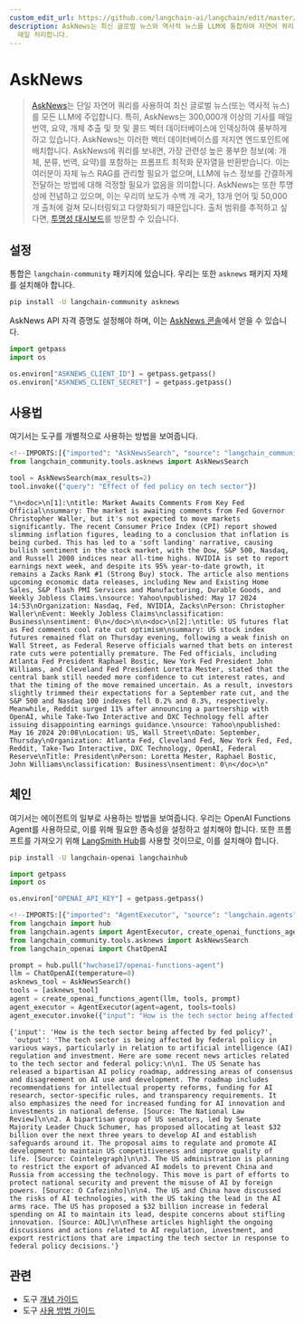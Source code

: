 ```yaml
---
custom_edit_url: https://github.com/langchain-ai/langchain/edit/master/docs/docs/integrations/tools/asknews.ipynb
description: AskNews는 최신 글로벌 뉴스와 역사적 뉴스를 LLM에 통합하여 자연어 쿼리로 정보를 제공합니다. 300k 기사 이상을
  매일 처리합니다.
---
```


# AskNews

> [AskNews](https://asknews.app)는 단일 자연어 쿼리를 사용하여 최신 글로벌 뉴스(또는 역사적 뉴스)를 모든 LLM에 주입합니다. 특히, AskNews는 300,000개 이상의 기사를 매일 번역, 요약, 개체 추출 및 핫 및 콜드 벡터 데이터베이스에 인덱싱하여 풍부하게 하고 있습니다. AskNews는 이러한 벡터 데이터베이스를 저지연 엔드포인트에 배치합니다. AskNews에 쿼리를 보내면, 가장 관련성 높은 풍부한 정보(예: 개체, 분류, 번역, 요약)를 포함하는 프롬프트 최적화 문자열을 반환받습니다. 이는 여러분이 자체 뉴스 RAG를 관리할 필요가 없으며, LLM에 뉴스 정보를 간결하게 전달하는 방법에 대해 걱정할 필요가 없음을 의미합니다. AskNews는 또한 투명성에 전념하고 있으며, 이는 우리의 보도가 수백 개 국가, 13개 언어 및 50,000개 출처에 걸쳐 모니터링되고 다양화되기 때문입니다. 출처 범위를 추적하고 싶다면, [투명성 대시보드](https://asknews.app/en/transparency)를 방문할 수 있습니다.

## 설정

통합은 `langchain-community` 패키지에 있습니다. 우리는 또한 `asknews` 패키지 자체를 설치해야 합니다.

```bash
pip install -U langchain-community asknews
```


AskNews API 자격 증명도 설정해야 하며, 이는 [AskNews 콘솔](https://my.asknews.app)에서 얻을 수 있습니다.

```python
import getpass
import os

os.environ["ASKNEWS_CLIENT_ID"] = getpass.getpass()
os.environ["ASKNEWS_CLIENT_SECRET"] = getpass.getpass()
```


## 사용법

여기서는 도구를 개별적으로 사용하는 방법을 보여줍니다.

```python
<!--IMPORTS:[{"imported": "AskNewsSearch", "source": "langchain_community.tools.asknews", "docs": "https://api.python.langchain.com/en/latest/tools/langchain_community.tools.asknews.tool.AskNewsSearch.html", "title": "AskNews"}]-->
from langchain_community.tools.asknews import AskNewsSearch

tool = AskNewsSearch(max_results=2)
tool.invoke({"query": "Effect of fed policy on tech sector"})
```


```output
"\n<doc>\n[1]:\ntitle: Market Awaits Comments From Key Fed Official\nsummary: The market is awaiting comments from Fed Governor Christopher Waller, but it's not expected to move markets significantly. The recent Consumer Price Index (CPI) report showed slimming inflation figures, leading to a conclusion that inflation is being curbed. This has led to a 'soft landing' narrative, causing bullish sentiment in the stock market, with the Dow, S&P 500, Nasdaq, and Russell 2000 indices near all-time highs. NVIDIA is set to report earnings next week, and despite its 95% year-to-date growth, it remains a Zacks Rank #1 (Strong Buy) stock. The article also mentions upcoming economic data releases, including New and Existing Home Sales, S&P flash PMI Services and Manufacturing, Durable Goods, and Weekly Jobless Claims.\nsource: Yahoo\npublished: May 17 2024 14:53\nOrganization: Nasdaq, Fed, NVIDIA, Zacks\nPerson: Christopher Waller\nEvent: Weekly Jobless Claims\nclassification: Business\nsentiment: 0\n</doc>\n\n<doc>\n[2]:\ntitle: US futures flat as Fed comments cool rate cut optimism\nsummary: US stock index futures remained flat on Thursday evening, following a weak finish on Wall Street, as Federal Reserve officials warned that bets on interest rate cuts were potentially premature. The Fed officials, including Atlanta Fed President Raphael Bostic, New York Fed President John Williams, and Cleveland Fed President Loretta Mester, stated that the central bank still needed more confidence to cut interest rates, and that the timing of the move remained uncertain. As a result, investors slightly trimmed their expectations for a September rate cut, and the S&P 500 and Nasdaq 100 indexes fell 0.2% and 0.3%, respectively. Meanwhile, Reddit surged 11% after announcing a partnership with OpenAI, while Take-Two Interactive and DXC Technology fell after issuing disappointing earnings guidance.\nsource: Yahoo\npublished: May 16 2024 20:08\nLocation: US, Wall Street\nDate: September, Thursday\nOrganization: Atlanta Fed, Cleveland Fed, New York Fed, Fed, Reddit, Take-Two Interactive, DXC Technology, OpenAI, Federal Reserve\nTitle: President\nPerson: Loretta Mester, Raphael Bostic, John Williams\nclassification: Business\nsentiment: 0\n</doc>\n"
```


## 체인

여기서는 에이전트의 일부로 사용하는 방법을 보여줍니다. 우리는 OpenAI Functions Agent를 사용하므로, 이를 위해 필요한 종속성을 설정하고 설치해야 합니다. 또한 프롬프트를 가져오기 위해 [LangSmith Hub](https://smith.langchain.com/hub)를 사용할 것이므로, 이를 설치해야 합니다.

```bash
pip install -U langchain-openai langchainhub
```


```python
import getpass
import os

os.environ["OPENAI_API_KEY"] = getpass.getpass()
```


```python
<!--IMPORTS:[{"imported": "AgentExecutor", "source": "langchain.agents", "docs": "https://api.python.langchain.com/en/latest/agents/langchain.agents.agent.AgentExecutor.html", "title": "AskNews"}, {"imported": "create_openai_functions_agent", "source": "langchain.agents", "docs": "https://api.python.langchain.com/en/latest/agents/langchain.agents.openai_functions_agent.base.create_openai_functions_agent.html", "title": "AskNews"}, {"imported": "AskNewsSearch", "source": "langchain_community.tools.asknews", "docs": "https://api.python.langchain.com/en/latest/tools/langchain_community.tools.asknews.tool.AskNewsSearch.html", "title": "AskNews"}, {"imported": "ChatOpenAI", "source": "langchain_openai", "docs": "https://api.python.langchain.com/en/latest/chat_models/langchain_openai.chat_models.base.ChatOpenAI.html", "title": "AskNews"}]-->
from langchain import hub
from langchain.agents import AgentExecutor, create_openai_functions_agent
from langchain_community.tools.asknews import AskNewsSearch
from langchain_openai import ChatOpenAI

prompt = hub.pull("hwchase17/openai-functions-agent")
llm = ChatOpenAI(temperature=0)
asknews_tool = AskNewsSearch()
tools = [asknews_tool]
agent = create_openai_functions_agent(llm, tools, prompt)
agent_executor = AgentExecutor(agent=agent, tools=tools)
agent_executor.invoke({"input": "How is the tech sector being affected by fed policy?"})
```


```output
{'input': 'How is the tech sector being affected by fed policy?',
 'output': 'The tech sector is being affected by federal policy in various ways, particularly in relation to artificial intelligence (AI) regulation and investment. Here are some recent news articles related to the tech sector and federal policy:\n\n1. The US Senate has released a bipartisan AI policy roadmap, addressing areas of consensus and disagreement on AI use and development. The roadmap includes recommendations for intellectual property reforms, funding for AI research, sector-specific rules, and transparency requirements. It also emphasizes the need for increased funding for AI innovation and investments in national defense. [Source: The National Law Review]\n\n2. A bipartisan group of US senators, led by Senate Majority Leader Chuck Schumer, has proposed allocating at least $32 billion over the next three years to develop AI and establish safeguards around it. The proposal aims to regulate and promote AI development to maintain US competitiveness and improve quality of life. [Source: Cointelegraph]\n\n3. The US administration is planning to restrict the export of advanced AI models to prevent China and Russia from accessing the technology. This move is part of efforts to protect national security and prevent the misuse of AI by foreign powers. [Source: O Cafezinho]\n\n4. The US and China have discussed the risks of AI technologies, with the US taking the lead in the AI arms race. The US has proposed a $32 billion increase in federal spending on AI to maintain its lead, despite concerns about stifling innovation. [Source: AOL]\n\nThese articles highlight the ongoing discussions and actions related to AI regulation, investment, and export restrictions that are impacting the tech sector in response to federal policy decisions.'}
```


## 관련

- 도구 [개념 가이드](/docs/concepts/#tools)
- 도구 [사용 방법 가이드](/docs/how_to/#tools)